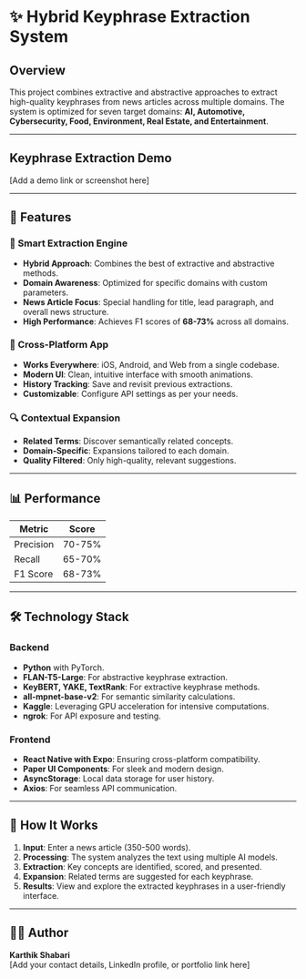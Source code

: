 # ✨ Hybrid Keyphrase Extraction System  

## Overview  
This project combines extractive and abstractive approaches to extract high-quality keyphrases from news articles across multiple domains. The system is optimized for seven target domains: **AI, Automotive, Cybersecurity, Food, Environment, Real Estate, and Entertainment**.  

---

## Keyphrase Extraction Demo  
[Add a demo link or screenshot here]  

---

## 🚀 Features  

### 🧠 Smart Extraction Engine  
- **Hybrid Approach**: Combines the best of extractive and abstractive methods.  
- **Domain Awareness**: Optimized for specific domains with custom parameters.  
- **News Article Focus**: Special handling for title, lead paragraph, and overall news structure.  
- **High Performance**: Achieves F1 scores of **68-73%** across all domains.  

### 📱 Cross-Platform App  
- **Works Everywhere**: iOS, Android, and Web from a single codebase.  
- **Modern UI**: Clean, intuitive interface with smooth animations.  
- **History Tracking**: Save and revisit previous extractions.  
- **Customizable**: Configure API settings as per your needs.  

### 🔍 Contextual Expansion  
- **Related Terms**: Discover semantically related concepts.  
- **Domain-Specific**: Expansions tailored to each domain.  
- **Quality Filtered**: Only high-quality, relevant suggestions.  

---

## 📊 Performance  
| **Metric**  | **Score**        |  
|-------------|------------------|  
| Precision   | 70-75%           |  
| Recall      | 65-70%           |  
| F1 Score    | 68-73%           |  

---

## 🛠️ Technology Stack  

### Backend  
- **Python** with PyTorch.  
- **FLAN-T5-Large**: For abstractive keyphrase extraction.  
- **KeyBERT, YAKE, TextRank**: For extractive keyphrase methods.  
- **all-mpnet-base-v2**: For semantic similarity calculations.  
- **Kaggle**: Leveraging GPU acceleration for intensive computations.  
- **ngrok**: For API exposure and testing.  

### Frontend  
- **React Native with Expo**: Ensuring cross-platform compatibility.  
- **Paper UI Components**: For sleek and modern design.  
- **AsyncStorage**: Local data storage for user history.  
- **Axios**: For seamless API communication.  

---

## 📝 How It Works  

1. **Input**: Enter a news article (350-500 words).  
2. **Processing**: The system analyzes the text using multiple AI models.  
3. **Extraction**: Key concepts are identified, scored, and presented.  
4. **Expansion**: Related terms are suggested for each keyphrase.  
5. **Results**: View and explore the extracted keyphrases in a user-friendly interface.  

---

## 👨‍💻 Author  
**Karthik Shabari**  
[Add your contact details, LinkedIn profile, or portfolio link here]  
